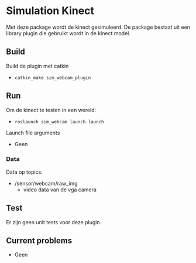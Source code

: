 # Simulation Kinect

Met deze package wordt de kinect gesimuleerd. De package bestaat uit een library plugin die 
gebruikt wordt in de kinect model.

## Build

Build de plugin met catkin
* `catkin_make sim_webcam_plugin`

## Run

Om de kinect te testen in een wereld:
* `roslaunch sim_webcam launch.launch` 

Launch file arguments
* Geen

### Data

Data op topics:
* /sensor/webcam/raw_img
    * video data van de vga camera

## Test

Er zijn geen unit tests voor deze plugin.

## Current problems

* Geen
